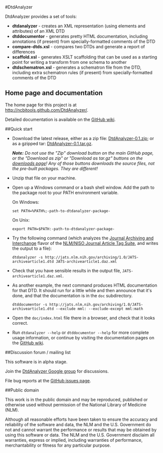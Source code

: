 ﻿#DtdAnalyzer

DtdAnalyzer provides a set of tools:

* **dtdanalyzer** - creates an XML representation (using elements and attributes) 
  of an XML DTD
* **dtddocumentor** - generates pretty HTML documentation, including annotations (if 
  present) from specially-formatted comments of the DTD
* **compare-dtds.xsl** - compares two DTDs and generate a report of differences
* **scaffold.xsl** - generates XSLT scaffolding that can be used as a starting point 
  for writing a transform from one schema to another
* **dtdschematron.xsl** - generates a schematron file from the DTD, including extra 
  schematron rules (if present) from specially-formatted comments of the DTD

## Home page and documentation

The home page for this project is at http://ncbitools.github.com/DtdAnalyzer/.

Detailed documentation is available on the [GitHub 
wiki](https://github.com/NCBITools/DtdAnalyzer/wiki).

##Quick start

* Download the latest release, either as a zip file:
  [DtdAnalyzer-0.1.zip](https://github.com/downloads/NCBITools/DtdAnalyzer/DtdAnalyzer-0.1.zip);
  or as a gzipped tar:
  [DtdAnalyzer-0.1.tar.gz](https://github.com/downloads/NCBITools/DtdAnalyzer/DtdAnalyzer-0.1.tar.gz).
  
  _**Note:**  Do not use the "Zip" download button on the
  main GitHub page, or the "Download as zip" or "Download as tar.gz" buttons on the 
  [downloads page](https://github.com/NCBITools/DtdAnalyzer/downloads)!
  Any of those buttons downloads the *source files*, not the pre-built packages.
  They are different!_

* Unzip that file on your machine.

* Open up a Windows command or a bash shell window.  Add the path to the package root
  to your PATH environment variable.

  On Windows:

      set PATH=%PATH%;-path-to-dtdanalyzer-package-

  On Unix:

      export PATH=$PATH:-path-to-dtdanalyzer-package-

* Try the following command (which analyzes the 
  [Journal Archiving and Interchange](http://jats.nlm.nih.gov/archiving/1.0/dtd.html) 
  flavor of the [NLM/NISO Journal Article Tag Suite](http://jats.nlm.nih.gov/), and 
  writes the output to a file):

      dtdanalyzer -s http://jats.nlm.nih.gov/archiving/1.0/JATS-archivearticle1.dtd JATS-archivearticle1.daz.xml

* Check that you have sensible results in the output file, `JATS-archivearticle1.daz.xml`.

* As another example, the next command produces HTML documentation for that DTD.  It should 
  run for a little while and then announce that it's done, and that the documentation is in 
  the `doc` subdirectory.

      dtddocumentor -s http://jats.nlm.nih.gov/archiving/1.0/JATS-archivearticle1.dtd --exclude mml: --exclude-except mml:math

* Open the `doc/index.html` file there in a browser, and check that it looks correct.

* Run `dtdanalyzer --help` or `dtddocumentor --help` for more complete usage information, 
  or continue by visiting the documentation pages on the [GitHub 
  wiki](https://github.com/NCBITools/DtdAnalyzer/wiki).

##Discussion forum / mailing list

This software is in alpha stage. 

Join the [DtdAnalyzer Google group](https://groups.google.com/d/forum/dtdanalyzer) 
for discussions.

File bug reports at the [GitHub issues page](https://github.com/NCBITools/DtdAnalyzer/issues).

##Public domain

This work is in the public domain and may be reproduced, published or otherwise
used without permission of the National Library of Medicine (NLM).
 
Although all reasonable efforts have been taken to ensure the accuracy
and reliability of the software and data, the NLM and the U.S.
Government do not and cannot warrant the performance or results that
may be obtained by using this software or data. The NLM and the U.S.
Government disclaim all warranties, express or implied, including
warranties of performance, merchantability or fitness for any
particular purpose.

